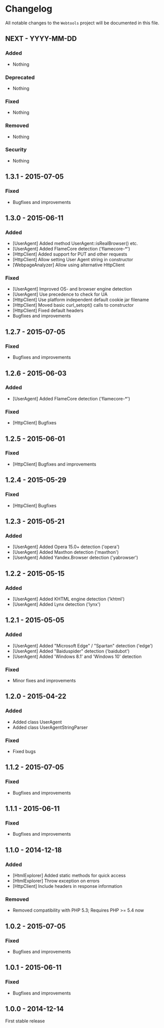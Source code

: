# Changelog

All notable changes to the `Webtools` project will be documented in this file.


## NEXT - YYYY-MM-DD

### Added
- Nothing

### Deprecated
- Nothing

### Fixed
- Nothing

### Removed
- Nothing

### Security
- Nothing


## 1.3.1 - 2015-07-05

### Fixed
- Bugfixes and improvements


## 1.3.0 - 2015-06-11

### Added
- [UserAgent] Added method UserAgent::isRealBrowser() etc.
- [UserAgent] Added FlameCore detection ('flamecore-*')
- [HttpClient] Added support for PUT and other requests
- [HttpClient] Allow setting User Agent string in constructor
- [WebpageAnalyzer] Allow using alternative HttpClient

### Fixed
- [UserAgent] Improved OS- and browser engine detection
- [UserAgent] Use precedence to check for UA
- [HttpClient] Use platform independent default cookie jar filename
- [HttpClient] Moved basic curl_setopt() calls to constructor
- [HttpClient] Fixed default headers
- Bugfixes and improvements


## 1.2.7 - 2015-07-05

### Fixed
- Bugfixes and improvements


## 1.2.6 - 2015-06-03

### Added
- [UserAgent] Added FlameCore detection ('flamecore-*')

### Fixed
- [HttpClient] Bugfixes


## 1.2.5 - 2015-06-01

### Fixed
- [HttpClient] Bugfixes and improvements


## 1.2.4 - 2015-05-29

### Fixed
- [HttpClient] Bugfixes


## 1.2.3 - 2015-05-21

### Added
- [UserAgent] Added Opera 15.0+ detection ('opera')
- [UserAgent] Added Maxthon detection ('maxthon')
- [UserAgent] Added Yandex.Browser detection ('yabrowser')


## 1.2.2 - 2015-05-15

### Added
- [UserAgent] Added KHTML engine detection ('khtml')
- [UserAgent] Added Lynx detection ('lynx')


## 1.2.1 - 2015-05-05

### Added
- [UserAgent] Added "Microsoft Edge" / "Spartan" detection ('edge')
- [UserAgent] Added "Baiduspider" detection ('baidubot')
- [UserAgent] Added 'Windows 8.1' and 'Windows 10' detection

### Fixed
- Minor fixes and improvements


## 1.2.0 - 2015-04-22

### Added
- Added class UserAgent
- Added class UserAgentStringParser

### Fixed
- Fixed bugs


## 1.1.2 - 2015-07-05

### Fixed
- Bugfixes and improvements


## 1.1.1 - 2015-06-11

### Fixed
- Bugfixes and improvements


## 1.1.0 - 2014-12-18

### Added
- [HtmlExplorer] Added static methods for quick access
- [HtmlExplorer] Throw exception on errors
- [HttpClient] Include headers in response information

### Removed
- Removed compatibility with PHP 5.3; Requires PHP >= 5.4 now


## 1.0.2 - 2015-07-05

### Fixed
- Bugfixes and improvements


## 1.0.1 - 2015-06-11

### Fixed
- Bugfixes and improvements


## 1.0.0 - 2014-12-14

First stable release
